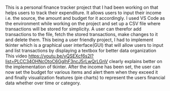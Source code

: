 This is a personal finance tracker project that I had been working on that helps users to track their expenditure. It allows users to input their income i.e. the source, the amount and budget for it accordingly.
I used VS Code as the environment while working on the project and set up a CSV file where transactions will be stored for simplicity. A user can therefor add transactions to the file, fetch the stored transactions, make changes to it and delete them.
This being a user friendly project, I had to implement tkinter which is a graphical user interface(GUI) that will allow users to input and list transactions by displaying a textbox for better data organization
This video https://youtu.be/yQSEXcf6s2I?list=PLCC34OHNcOtoC6GglhF3ncJ5rLwQrLGnV clearly explains better on the implementation of tkinter.
After the income has been set, the user can now set the budget for various items and alert them when they exceed it and finally visualization features (pie charts) to represent the users financial data whether over time or category.

